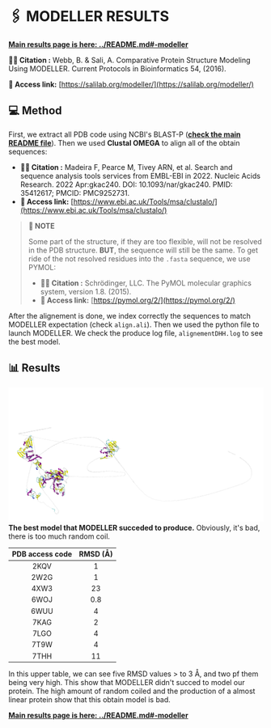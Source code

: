 # 🖇 MODELLER RESULTS

**[Main results page is here: ../README.md#-modeller](../README.md#-modeller-results)**

**🕵️‍♂️ Citation :** Webb, B. & Sali, A. Comparative Protein Structure Modeling Using MODELLER. Current Protocols in Bioinformatics 54, (2016).

**🔗 Access link:** [https://salilab.org/modeller/](https://salilab.org/modeller/)

## 💻 Method

First, we extract all PDB code using NCBI's BLAST-P ([**check the main README file**](../README.md#-blast-p-results)). Then we used **Clustal OMEGA** to align all of the obtain sequences:
- **🕵️‍♂️ Citation :**  Madeira F, Pearce M, Tivey ARN, et al. Search and sequence analysis tools services from EMBL-EBI in 2022. Nucleic Acids Research. 2022 Apr:gkac240. DOI: 10.1093/nar/gkac240. PMID: 35412617; PMCID: PMC9252731. 
- **🔗 Access link:** [https://www.ebi.ac.uk/Tools/msa/clustalo/](https://www.ebi.ac.uk/Tools/msa/clustalo/)

> **📝 NOTE** 
> 
> Some part of the structure, if they are too flexible, will not be resolved in the PDB structure. **BUT**, the sequence will still be the same. To get ride of the not resolved residues into the `.fasta` sequence, we use PYMOL:
> - **🕵️‍♂️ Citation :**  Schrödinger, LLC. The PyMOL molecular graphics system, version 1.8. (2015).
> - **🔗 Access link:** [https://pymol.org/2/](https://pymol.org/2/)

After the alignement is done, we index correctly the sequences to match MODELLER expectation (check `align.ali`). Then we used the python file to launch MODELLER. We check the produce log file, `alignementDHH.log` to see the best model.

## 📊 Results

![BEST_MODEL.png](BEST_MODEL.png)
**The best model that MODELLER succeded to produce.** Obviously, it's bad, there is too much random coil.

| **PDB access code** | **RMSD (Å)** |
| :-----------------: | :----------: |
|        2KQV         |      1       |
|        2W2G         |      1       |
|        4XW3         |      23      |
|        6WOJ         |     0.8      |
|        6WUU         |      4       |
|        7KAG         |      2       |
|        7LGO         |      4       |
|        7T9W         |      4       |
|        7THH         |      11      |

In this upper table, we can see five RMSD values > to 3 Å, and two pf them being very high. This show that MODELLER didn't succed to model our protein. The high amount of random coiled and the production of a almost linear protein show that this obtain model is bad.

**[Main results page is here: ../README.md#-modeller](../README.md#-modeller-results)**






